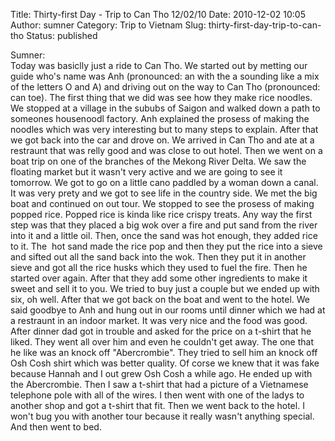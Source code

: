 Title: Thirty-first Day - Trip to Can Tho 12/02/10
Date: 2010-12-02 10:05
Author: sumner
Category: Trip to Vietnam
Slug: thirty-first-day-trip-to-can-tho
Status: published

Sumner:  
Today was basiclly just a ride to Can Tho. We started out by metting our
guide who's name was Anh (pronounced: an with the a sounding like a mix
of the letters O and A) and driving out on the way to Can Tho
(pronounced: can toe). The first thing that we did was see how they make
rice noodles. We stopped at a village in the sububs of Saigon and walked
down a path to someones housenoodl factory. Anh explained the prosess of
making the noodles which was very interesting but to many steps to
explain. After that we got back into the car and drove on. We arrived in
Can Tho and ate at a restraunt that was relly good and was close to out
hotel. Then we went on a boat trip on one of the branches of the Mekong
River Delta. We saw the floating market but it wasn't very active and we
are going to see it tomorrow. We got to go on a little cano paddled by a
woman down a canal. It was very prety and we got to see life in the
country side. We met the big boat and continued on out tour. We stopped
to see the prosess of making popped rice. Popped rice is kinda like rice
crispy treats. Any way the first step was that they placed a big wok
over a fire and put sand from the river into it and a little oil.
Then, once the sand was hot enough, they added rice to it. The  hot sand
made the rice pop and then they put the rice into a sieve and sifted out
all the sand back into the wok. Then they put it in another sieve and
got all the rice husks which they used to fuel the fire. Then he started
over again. After that they add some other ingredients to make it sweet
and sell it to you. We tried to buy just a couple but we ended up with
six, oh well. After that we got back on the boat and went to the hotel.
We said goodbye to Anh and hung out in our rooms until dinner which we
had at a restraunt in an indoor market. It was very nice and the food
was good. After dinner dad got in trouble and asked for the price on a
t-shirt that he liked. They went all over him and even he couldn't get
away. The one that he like was an knock off "Abercrombie". They tried to
sell him an knock off Osh Cosh shirt which was better quality. Of corse
we knew that it was fake because Hannah and I out grew Osh Cosh a while
ago. He ended up with the Abercrombie. Then I saw a t-shirt that had a
picture of a Vietnamese telephone pole with all of the wires. I then
went with one of the ladys to another shop and got a t-shirt that fit.
Then we went back to the hotel. I won't bug you with another tour
because it really wasn't anything special. And then went to bed.

